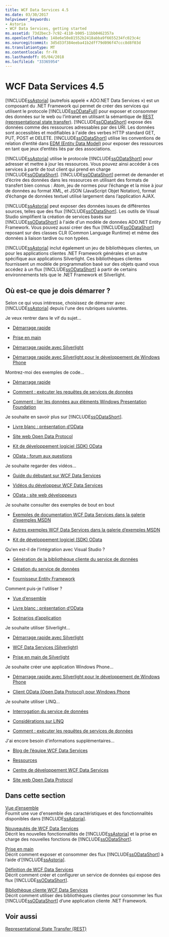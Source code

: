 ```yaml
---
title: WCF Data Services 4.5
ms.date: 03/30/2017
helpviewer_keywords:
- Astoria
- WCF Data Services, getting started
ms.assetid: 73d2bec3-7c92-4110-b905-11bb0462357a
ms.openlocfilehash: 148e6e50e81552b2418abba9f6655234fc023c4c
ms.sourcegitcommit: 3d5d33f384eeba41b2dff79d096f47ccc8d8f03d
ms.translationtype: MT
ms.contentlocale: fr-FR
ms.lasthandoff: 05/04/2018
ms.locfileid: "33365954"
---
```

# <a name="wcf-data-services-45"></a>WCF Data Services 4.5
[!INCLUDE[ssAstoria](../../../../includes/ssastoria-md.md)] (autrefois appelé « ADO.NET Data Services ») est un composant du .NET Framework qui permet de créer des services qui utilisent le protocole [!INCLUDE[ssODataFull](../../../../includes/ssodatafull-md.md)] pour exposer et consommer des données sur le web ou l’intranet en utilisant la sémantique de [REST (representational state transfer)](http://go.microsoft.com/fwlink/?LinkId=113919). [!INCLUDE[ssODataShort](../../../../includes/ssodatashort-md.md)] expose des données comme des ressources adressables par des URI. Les données sont accessibles et modifiables à l'aide des verbes HTTP standard GET, PUT, POST et DELETE. [!INCLUDE[ssODataShort](../../../../includes/ssodatashort-md.md)] utilise les conventions de relation d’entité dans [EDM (Entity Data Model)](../../../../docs/framework/data/adonet/entity-data-model.md) pour exposer des ressources en tant que jeux d’entités liés par des associations.  
  
 [!INCLUDE[ssAstoria](../../../../includes/ssastoria-md.md)] utilise le protocole [!INCLUDE[ssODataShort](../../../../includes/ssodatashort-md.md)] pour adresser et mettre à jour les ressources. Vous pouvez ainsi accéder à ces services à partir de tout client qui prend en charge [!INCLUDE[ssODataShort](../../../../includes/ssodatashort-md.md)]. [!INCLUDE[ssODataShort](../../../../includes/ssodatashort-md.md)] permet de demander et d’écrire des données dans les ressources en utilisant des formats de transfert bien connus : Atom, jeu de normes pour l’échange et la mise à jour de données au format XML, et JSON (JavaScript Objet Notation), format d’échange de données textuel utilisé largement dans l’application AJAX.  
  
 [!INCLUDE[ssAstoria](../../../../includes/ssastoria-md.md)] peut exposer des données issues de différentes sources, telles que des flux [!INCLUDE[ssODataShort](../../../../includes/ssodatashort-md.md)]. Les outils de Visual Studio simplifient la création de services basés sur [!INCLUDE[ssODataShort](../../../../includes/ssodatashort-md.md)] à l'aide d'un modèle de données ADO.NET Entity Framework. Vous pouvez aussi créer des flux [!INCLUDE[ssODataShort](../../../../includes/ssodatashort-md.md)] reposant sur des classes CLR (Common Language Runtime) et même des données à liaison tardive ou non typées.  
  
 [!INCLUDE[ssAstoria](../../../../includes/ssastoria-md.md)] inclut également un jeu de bibliothèques clientes, un pour les applications clientes .NET Framework générales et un autre spécifique aux applications Silverlight. Ces bibliothèques clientes fournissent un modèle de programmation basé sur des objets quand vous accédez à un flux [!INCLUDE[ssODataShort](../../../../includes/ssodatashort-md.md)] à partir de certains environnements tels que le .NET Framework et Silverlight.  
  
## <a name="where-should-i-start"></a>Où est-ce que je dois démarrer ?  
 Selon ce qui vous intéresse, choisissez de démarrer avec [!INCLUDE[ssAstoria](../../../../includes/ssastoria-md.md)] depuis l'une des rubriques suivantes.  
  
 Je veux rentrer dans le vif du sujet...  
 -   [Démarrage rapide](../../../../docs/framework/data/wcf/quickstart-wcf-data-services.md)  
  
-   [Prise en main](../../../../docs/framework/data/wcf/getting-started-with-wcf-data-services.md)  
  
-   [Démarrage rapide avec Silverlight](http://go.microsoft.com/fwlink/?LinkID=192782)  
  
-   [Démarrage rapide avec Silverlight pour le développement de Windows Phone](http://go.microsoft.com/fwlink/?LinkID=214535)  
  
 Montrez-moi des exemples de code...  
 -   [Démarrage rapide](../../../../docs/framework/data/wcf/quickstart-wcf-data-services.md)  
  
-   [Comment : exécuter les requêtes de services de données](../../../../docs/framework/data/wcf/how-to-execute-data-service-queries-wcf-data-services.md)  
  
-   [Comment : lier les données aux éléments Windows Presentation Foundation](../../../../docs/framework/data/wcf/bind-data-to-wpf-elements-wcf-data-services.md)  
  
 Je souhaite en savoir plus sur [!INCLUDE[ssODataShort](../../../../includes/ssodatashort-md.md)].  
 -   [Livre blanc : présentation d’OData](http://go.microsoft.com/fwlink/?LinkId=220867)  
  
-   [Site web Open Data Protocol](http://go.microsoft.com/fwlink/?LinkID=184554)  
  
-   [Kit de développement logiciel (SDK) OData](http://go.microsoft.com/fwlink/?LinkID=185248)  
  
-   [OData : forum aux questions](http://go.microsoft.com/fwlink/?LinkId=185867)  
  
 Je souhaite regarder des vidéos...  
 -   [Guide du débutant sur WCF Data Services](http://go.microsoft.com/fwlink/?LinkId=220864)  
  
-   [Vidéos du développeur WCF Data Services](http://go.microsoft.com/fwlink/?LinkId=220861)  
  
-   [OData : site web développeurs](http://go.microsoft.com/fwlink/?LinkId=185866)  
  
 Je souhaite consulter des exemples de bout en bout  
 -   [Exemples de documentation WCF Data Services dans la galerie d’exemples MSDN](http://go.microsoft.com/fwlink/?LinkID=220865)  
  
-   [Autres exemples WCF Data Services dans la galerie d’exemples MSDN](http://go.microsoft.com/fwlink/?LinkId=220866)  
  
-   [Kit de développement logiciel (SDK) OData](http://go.microsoft.com/fwlink/?LinkID=185248)  
  
 Qu'en est-il de l'intégration avec Visual Studio ?  
 -   [Génération de la bibliothèque cliente du service de données](../../../../docs/framework/data/wcf/generating-the-data-service-client-library-wcf-data-services.md)  
  
-   [Création du service de données](../../../../docs/framework/data/wcf/creating-the-data-service.md)  
  
-   [Fournisseur Entity Framework](../../../../docs/framework/data/wcf/entity-framework-provider-wcf-data-services.md)  
  
 Comment puis-je l'utiliser ?  
 -   [Vue d’ensemble](../../../../docs/framework/data/wcf/wcf-data-services-overview.md)  
  
-   [Livre blanc : présentation d’OData](http://go.microsoft.com/fwlink/?LinkId=220867)  
  
-   [Scénarios d’application](../../../../docs/framework/data/wcf/application-scenarios-wcf-data-services.md)  
  
 Je souhaite utiliser Silverlight...  
 -   [Démarrage rapide avec Silverlight](http://go.microsoft.com/fwlink/?LinkID=192782)  
  
-   [WCF Data Services (Silverlight)](http://go.microsoft.com/fwlink/?LinkID=143149)  
  
-   [Prise en main de Silverlight](http://go.microsoft.com/fwlink/?LinkId=148366)  
  
 Je souhaite créer une application Windows Phone…  
 -   [Démarrage rapide avec Silverlight pour le développement de Windows Phone](http://go.microsoft.com/fwlink/?LinkID=214535)  
  
-   [Client OData (Open Data Protocol) pour Windows Phone](http://go.microsoft.com/fwlink/?LinkID=208749)  
  
 Je souhaite utiliser LINQ...  
 -   [Interrogation du service de données](../../../../docs/framework/data/wcf/querying-the-data-service-wcf-data-services.md)  
  
-   [Considérations sur LINQ](../../../../docs/framework/data/wcf/linq-considerations-wcf-data-services.md)  
  
-   [Comment : exécuter les requêtes de services de données](../../../../docs/framework/data/wcf/how-to-execute-data-service-queries-wcf-data-services.md)  
  
 J'ai encore besoin d'informations supplémentaires...  
 -   [Blog de l’équipe WCF Data Services](http://go.microsoft.com/fwlink/?LinkID=150511)  
  
-   [Ressources](../../../../docs/framework/data/wcf/wcf-data-services-resources.md)  
  
-   [Centre de développement WCF Data Services](http://go.microsoft.com/fwlink/?LinkId=220868)  
  
-   [Site web Open Data Protocol](http://go.microsoft.com/fwlink/?LinkID=184554)  
  
## <a name="in-this-section"></a>Dans cette section  
 [Vue d’ensemble](../../../../docs/framework/data/wcf/wcf-data-services-overview.md)  
 Fournit une vue d'ensemble des caractéristiques et des fonctionnalités disponibles dans [!INCLUDE[ssAstoria](../../../../includes/ssastoria-md.md)].  
  
 [Nouveautés de WCF Data Services](http://msdn.microsoft.com/library/cf22cad5-b8d9-472b-8d7c-b863b64eaae8)  
 Décrit les nouvelles fonctionnalités de [!INCLUDE[ssAstoria](../../../../includes/ssastoria-md.md)] et la prise en charge des nouvelles fonctions de [!INCLUDE[ssODataShort](../../../../includes/ssodatashort-md.md)].  
  
 [Prise en main](../../../../docs/framework/data/wcf/getting-started-with-wcf-data-services.md)  
 Décrit comment exposer et consommer des flux [!INCLUDE[ssODataShort](../../../../includes/ssodatashort-md.md)] à l’aide d’[!INCLUDE[ssAstoria](../../../../includes/ssastoria-md.md)].  
  
 [Définition de WCF Data Services](../../../../docs/framework/data/wcf/defining-wcf-data-services.md)  
 Décrit comment créer et configurer un service de données qui expose des flux [!INCLUDE[ssODataShort](../../../../includes/ssodatashort-md.md)].  
  
 [Bibliothèque cliente WCF Data Services](../../../../docs/framework/data/wcf/wcf-data-services-client-library.md)  
 Décrit comment utiliser des bibliothèques clientes pour consommer les flux [!INCLUDE[ssODataShort](../../../../includes/ssodatashort-md.md)] d’une application cliente .NET Framework.  
  
## <a name="see-also"></a>Voir aussi  
 [Representational State Transfer (REST)](http://go.microsoft.com/fwlink/?LinkId=113919)
